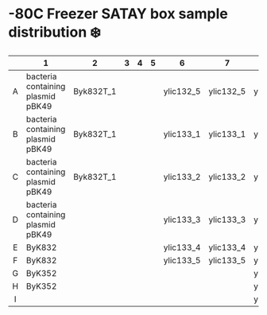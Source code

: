 # -80C Freezer SATAY box sample distribution :snowflake:
|   | 1  |  2 |  3 | 4  | 5  |  6 | 7  | 8  | 9  |
|:---:|---|---|---|---|---|---|---|---|---|
| A  | bacteria containing <br> plasmid  pBK49   | Byk832T_1  |   |   |   | ylic132_5 | ylic132_5 | ylic128 | yLL135 |
|  B | bacteria containing <br> plasmid  pBK49  | Byk832T_1  |   |   |   | ylic133_1  | ylic133_1   | ylic128 | yLL135 |
| C  | bacteria containing <br> plasmid  pBK49  | Byk832T_1  |   |   |   | ylic133_2  | ylic133_2  | ylic130  | yLL135  |
| D  | bacteria containing <br> plasmid  pBK49  |   |   |   |   |  ylic133_3 |  ylic133_3 | ylic130 | yLL135  |
| E  | ByK832 |   |   |   |   | ylic133_4  | ylic133_4    | ylic131  | ylic131  |
|  F | ByK832 |   |   |   |   |ylic133_5    | ylic133_5   | ylic132_1 | ylic132_1 |
| G  | ByK352 |   |   |   |   |   |   | ylic132_2 | ylic132_2 |
|  H | ByK352  |   |   |   |   |   |   | ylic132_3 | ylic132_3 |
|  I |   |   |   |   |   |   |   | ylic132_4 | ylic132_4 |
